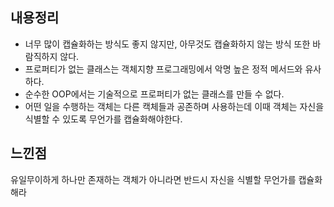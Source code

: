 ## 내용정리
- 너무 많이 캡슐화하는 방식도 좋지 않지만, 아무것도 캡슐화하지 않는 방식 또한 바람직하지 않다.
- 프로퍼티가 없는 클래스는 객체지향 프로그래밍에서 악명 높은 정적 메서드와 유사하다.
- 순수한 OOP에서는 기술적으로 프로퍼티가 없는 클래스를 만들 수 없다.
- 어떤 일을 수행하는 객체는 다른 캑체들과 공존하며 사용하는데 이때 객체는 자신을 식별할 수 있도록 무언가를 캡슐화해야한다.
## 느낀점
유일무이하게 하나만 존재하는 객체가 아니라면 반드시 자신을 식별할 무언가를 캡슐화해라 
